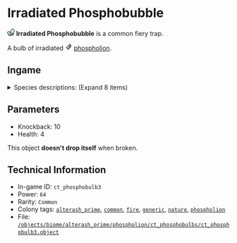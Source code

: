 # Irradiated Phosphobubble

<img src="https://raw.githubusercontent.com/Ceterai/Enternia/main/objects/biome/alterash_prime/phospholion/ct_phosphobulbs/icon.png" alt="Irradiated Phosphobubble icon" loading="lazy" height="16px" width="auto" /> **Irradiated Phosphobubble** is a common fiery trap.

A bulb of irradiated <img src="https://raw.githubusercontent.com/Ceterai/Enternia/main/items/generic/crafting/ct_phospholion.png" alt="Phospholion icon" loading="lazy" height="16px" width="auto" /> [phospholion](https://ceterai.github.io/MyEnternia/Wiki/Phospholion).

## Ingame

<details markdown="1"><summary>Species descriptions: (Expand 8 items)</summary>

- Alta: This phospholion deposit collected too much radiation. Better be careful.
- Apex: This seems lie it's about to burst, better be careful.
- Avian: Uh oh! I do not want to step near this.
- Floran: Watch your ssstep!
- Glitch: Cautious. An active phosphobulb, I had better be careful.
- Human: I don't want to risk it, this thing could explode.
- Hylotl: Phosphobulbs, smaller than sea mines but still lethal.
- Novakid: This thing could still blow!

</details>

## Parameters

- Knockback: 10  
- Health: 4

This object **doesn't drop itself** when broken.

## Technical Information

- In-game ID: `ct_phosphobulb3`
- Power: `64`
- Rarity: `Common`
- Colony tags: [`alterash_prime`](https://ceterai.github.io/MyEnternia/Wiki/Tags/AlterashPrime), [`common`](https://ceterai.github.io/MyEnternia/Wiki/Tags/Common), [`fire`](https://ceterai.github.io/MyEnternia/Wiki/Tags/Fire), [`generic`](https://ceterai.github.io/MyEnternia/Wiki/Tags/Generic), [`nature`](https://ceterai.github.io/MyEnternia/Wiki/Tags/Nature), [`phospholion`](https://ceterai.github.io/MyEnternia/Wiki/Tags/Phospholion)
- File: [`/objects/biome/alterash_prime/phospholion/ct_phosphobulbs/ct_phosphobulb3.object`](https://github.com/Ceterai/Enternia/blob/main/objects/biome/alterash_prime/phospholion/ct_phosphobulbs/ct_phosphobulb3.object)
